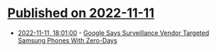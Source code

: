 # [Published on 2022-11-11](index.md)

* [2022-11-11, 18:01:00](https://tech.slashdot.org/story/22/11/11/0858201/google-says-surveillance-vendor-targeted-samsung-phones-with-zero-days?utm_source=rss1.0mainlinkanon&utm_medium=feed) - [Google Says Surveillance Vendor Targeted Samsung Phones With Zero-Days](https://tech.slashdot.org/story/22/11/11/0858201/google-says-surveillance-vendor-targeted-samsung-phones-with-zero-days?utm_source=rss1.0mainlinkanon&utm_medium=feed)
